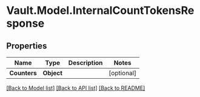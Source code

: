 # Vault.Model.InternalCountTokensResponse

## Properties

Name | Type | Description | Notes
------------ | ------------- | ------------- | -------------
**Counters** | **Object** |  | [optional] 

[[Back to Model list]](../README.md#documentation-for-models) [[Back to API list]](../README.md#documentation-for-api-endpoints) [[Back to README]](../README.md)

